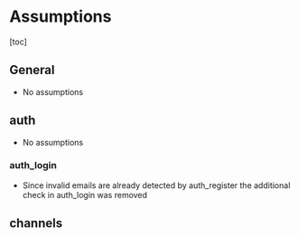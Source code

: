 # Assumptions
[toc]

## General
* No assumptions

## auth
* No assumptions

### auth_login
* Since invalid emails are already detected by auth_register the additional check in auth_login was removed

## channels